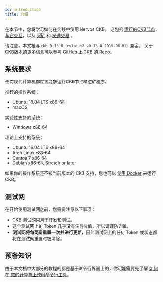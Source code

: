 ```yaml
---
id: introduction
title: 介绍
---
```


在本节中，您将学习如何在实践中使用 Nervos CKB。 这包括 [运行的CKB节点](run-node)， [与它交互](interact)，以及 [采矿](mine) 和 [发送交易](transfer) 。 <!-- Todo: change the version here -->

请注意，本文档与 `ckb 0.13.0（rylai-v2 v0.13.0 2019-06-01）`兼容。 关于CKB版本的更多信息可以参考 [GitHub 上 CKB 的 Repo](https://github.com/nervosnetwork/ckb)。

## 系统要求

任何现代计算机都应该能够运行CKB节点和挖矿程序。

推荐的操作系统：

* Ubuntu 18.04 LTS x86-64
* macOS

实验性支持的系统：

* Windows x86-64

理论上支持的系统：

* Ubuntu 16.04 LTS x86-64
* Arch Linux x86-64
* Centos 7 x86-64
* Debian x86-64, Stretch or later

如果你的操作系统还不被当前版本的 CKB 支持，您也可以 [使用 Docker](https://github.com/nervosnetwork/ckb/blob/develop/docs/run-ckb-with-docker.md) 来运行 CKB。

## 测试网

在开始使用测试网之前，您需要注意以下事项：

* CKB 测试网只用于开发和测试。
* 这个测试网上的 Token 几乎没有任何价值，所以请谨防诈骗。
* **测试网将每两周重置一次并进行更新**，因此测试网上的任何 Token 或状态都将在测试网重置时被清除。

## 预备知识

由于本文档中大部分的教程的都是基于命令行界面上的，你可能需要先了解 [如何在 您的计算机上使用命令行工具](https://www.google.com/search?q=learn+command+line)。